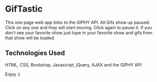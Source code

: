 # GifTastic

This one page web app links to the GIPHY API. All Gifs show up paused. Click on any one and they will start moving. Click again to pause it. If you don't see your favorite show just type in your favorite show and gifs from that show will be loaded.


## Technologies Used

HTML, CSS, Bootstrap, Javascript, jQuery, AJAX and the GIPHY API

Enjoy :)
